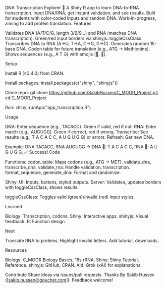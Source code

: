 DNA Transcription Explorer 🧬
A Shiny R app to learn DNA-to-RNA transcription. Input DNA/RNA, get instant validation, and see results. Built for students with color-coded inputs and random DNA. Work-in-progress, aiming to add protein translation.
Features

Validates DNA (A/T/C/G, length 3/6/9...) and RNA (matches DNA transcription).
Green/red input borders via shinyjs::toggleCssClass.
Transcribes DNA to RNA (A→U, T→A, C→G, G→C).
Generates random 15-base DNA.
Codon table for future translation (e.g., ATG → Methionine).
Shows sequences (e.g., A T G) with emojis (🧬, 📜).

Setup

Install R (≥3.4.0) from CRAN.

Install packages:
install.packages(c("shiny", "shinyjs"))


Clone repo:
git clone https://github.com/SakibHussen/C_MOOR_Project.git
cd C_MOOR_Project


Run:
shiny::runApp("app_transcription.R")



Usage

DNA: Enter sequence (e.g., TACACC). Green if valid, red if not.
RNA: Enter match (e.g., AUGUGG). Green if correct, red if wrong.
Transcribe: See results (e.g., T A C A C C, A U G U G G) or errors.
Refresh: Get new DNA.

Example: DNA TACACC, RNA AUGUGG → DNA 🧬: T A C A C C, RNA 📜: A U G U G G, ✅ Success!
Code

Functions:
codon_table: Maps codons (e.g., ATG → MET).
validate_dna, transcribe_dna, validate_rna: Handle validation, transcription.
format_sequence, generate_dna: Format and randomize.


Shiny:
UI: Inputs, buttons, styled outputs.
Server: Validates, updates borders with toggleCssClass, shows results.


toggleCssClass: Toggles valid (green)/invalid (red) input styles.

Learned

Biology: Transcription, codons.
Shiny: Interactive apps.
shinyjs: Visual feedback.
R: Function design.

Next

Translate RNA to proteins.
Highlight invalid letters.
Add tutorial, downloads.

Resources

Biology: C_MOOR Biology Basics, 16s rRNA.
Shiny: Shiny Tutorial, Reference.
shinyjs: GitHub, CRAN.
Aid: Grok (xAI) for explanations.

Contribute
Share ideas via issues/pull requests.
Thanks
By Sakib Hussen ([sakib.hussen@goucher.com]). Feedback welcome!
